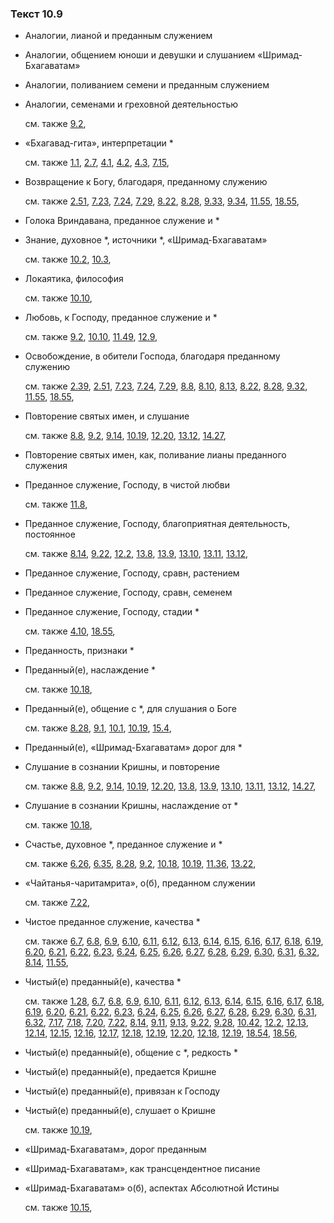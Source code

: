 ### Текст 10.9
	
- Аналогии, лианой и преданным служением

	
- Аналогии, общением юноши и девушки и слушанием «Шримад-Бхагаватам»

	
- Аналогии, поливанием семени и преданным служением

	
- Аналогии, семенами и греховной деятельностью

	см. также  [9.2](../09/0902.md), 
	
- «Бхагавад-гита», интерпретации *

	см. также  [1.1](../01/0101.md),  [2.7](../02/0207.md),  [4.1](../04/0401.md),  [4.2](../04/0402.md),  [4.3](../04/0403.md),  [7.15](../07/0715.md), 
	
- Возвращение к Богу, благодаря, преданному служению

	см. также  [2.51](../02/0251.md),  [7.23](../07/0723.md),  [7.24](../07/0724.md),  [7.29](../07/0729.md),  [8.22](../08/0822.md),  [8.28](../08/0828.md),  [9.33](../09/0933.md),  [9.34](../09/0934.md),  [11.55](../11/1155.md),  [18.55](../18/1855.md), 
	
- Голока Вриндавана, преданное служение и *

	
- Знание, духовное *, источники *, «Шримад-Бхагаватам»

	см. также  [10.2](../10/1002.md),  [10.3](../10/1003.md), 
	
- Локаятика, философия

	см. также  [10.10](../10/1010.md), 
	
- Любовь, к Господу, преданное служение и *

	см. также  [9.2](../09/0902.md),  [10.10](../10/1010.md),  [11.49](../11/1149.md),  [12.9](../12/1209.md), 
	
- Освобождение, в обители Господа, благодаря преданному служению

	см. также  [2.39](../02/0239.md),  [2.51](../02/0251.md),  [7.23](../07/0723.md),  [7.24](../07/0724.md),  [7.29](../07/0729.md),  [8.8](../08/0808.md),  [8.10](../08/0810.md),  [8.13](../08/0813.md),  [8.22](../08/0822.md),  [8.28](../08/0828.md),  [9.32](../09/0932.md),  [11.55](../11/1155.md),  [18.55](../18/1855.md), 
	
- Повторение святых имен, и слушание

	см. также  [8.8](../08/0808.md),  [9.2](../09/0902.md),  [9.14](../09/0914.md),  [10.19](../10/1019.md),  [12.20](../12/1220.md),  [13.12](../13/1312.md),  [14.27](../14/1427.md), 
	
- Повторение святых имен, как, поливание лианы преданного служения

	
- Преданное служение, Господу, в чистой любви

	см. также  [11.8](../11/1108.md), 
	
- Преданное служение, Господу, благоприятная деятельность, постоянное

	см. также  [8.14](../08/0814.md),  [9.22](../09/0922.md),  [12.2](../12/1202.md),  [13.8](../13/1308.md),  [13.9](../13/1309.md),  [13.10](../13/1310.md),  [13.11](../13/1311.md),  [13.12](../13/1312.md), 
	
- Преданное служение, Господу, сравн, растением

	
- Преданное служение, Господу, сравн, семенем

	
- Преданное служение, Господу, стадии *

	см. также  [4.10](../04/0410.md),  [18.55](../18/1855.md), 
	
- Преданность, признаки *

	
- Преданный(е), наслаждение *

	см. также  [10.18](../10/1018.md), 
	
- Преданный(е), общение с *, для слушания о Боге

	см. также  [8.28](../08/0828.md),  [9.1](../09/0901.md),  [10.1](../10/1001.md),  [10.19](../10/1019.md),  [15.4](../15/1504.md), 
	
- Преданный(е), «Шримад-Бхагаватам» дорог для *

	
- Слушание в сознании Кришны, и повторение

	см. также  [8.8](../08/0808.md),  [9.2](../09/0902.md),  [9.14](../09/0914.md),  [10.19](../10/1019.md),  [12.20](../12/1220.md),  [13.8](../13/1308.md),  [13.9](../13/1309.md),  [13.10](../13/1310.md),  [13.11](../13/1311.md),  [13.12](../13/1312.md),  [14.27](../14/1427.md), 
	
- Слушание в сознании Кришны, наслаждение от *

	см. также  [10.18](../10/1018.md), 
	
- Счастье, духовное *, преданное служение и *

	см. также  [6.26](../06/0626.md),  [6.35](../06/0635.md),  [8.28](../08/0828.md),  [9.2](../09/0902.md),  [10.18](../10/1018.md),  [10.19](../10/1019.md),  [11.36](../11/1136.md),  [13.22](../13/1322.md), 
	
- «Чайтанья-чаритамрита», о(б), преданном служении

	см. также  [7.22](../07/0722.md), 
	
- Чистое преданное служение, качества *

	см. также  [6.7](../06/0607.md),  [6.8](../06/0608.md),  [6.9](../06/0609.md),  [6.10](../06/0610.md),  [6.11](../06/0611.md),  [6.12](../06/0612.md),  [6.13](../06/0613.md),  [6.14](../06/0614.md),  [6.15](../06/0615.md),  [6.16](../06/0616.md),  [6.17](../06/0617.md),  [6.18](../06/0618.md),  [6.19](../06/0619.md),  [6.20](../06/0620.md),  [6.21](../06/0621.md),  [6.22](../06/0622.md),  [6.23](../06/0623.md),  [6.24](../06/0624.md),  [6.25](../06/0625.md),  [6.26](../06/0626.md),  [6.27](../06/0627.md),  [6.28](../06/0628.md),  [6.29](../06/0629.md),  [6.30](../06/0630.md),  [6.31](../06/0631.md),  [6.32](../06/0632.md),  [8.14](../08/0814.md),  [11.55](../11/1155.md), 
	
- Чистый(е) преданный(е), качества *

	см. также  [1.28](../01/0128.md),  [6.7](../06/0607.md),  [6.8](../06/0608.md),  [6.9](../06/0609.md),  [6.10](../06/0610.md),  [6.11](../06/0611.md),  [6.12](../06/0612.md),  [6.13](../06/0613.md),  [6.14](../06/0614.md),  [6.15](../06/0615.md),  [6.16](../06/0616.md),  [6.17](../06/0617.md),  [6.18](../06/0618.md),  [6.19](../06/0619.md),  [6.20](../06/0620.md),  [6.21](../06/0621.md),  [6.22](../06/0622.md),  [6.23](../06/0623.md),  [6.24](../06/0624.md),  [6.25](../06/0625.md),  [6.26](../06/0626.md),  [6.27](../06/0627.md),  [6.28](../06/0628.md),  [6.29](../06/0629.md),  [6.30](../06/0630.md),  [6.31](../06/0631.md),  [6.32](../06/0632.md),  [7.17](../07/0717.md),  [7.18](../07/0718.md),  [7.20](../07/0720.md),  [7.22](../07/0722.md),  [8.14](../08/0814.md),  [9.11](../09/0911.md),  [9.13](../09/0913.md),  [9.22](../09/0922.md),  [9.28](../09/0928.md),  [10.42](../10/1042.md),  [12.2](../12/1202.md),  [12.13](../12/1213.md),  [12.14](../12/1214.md),  [12.15](../12/1215.md),  [12.16](../12/1216.md),  [12.17](../12/1217.md),  [12.18](../12/1218.md),  [12.19](../12/1219.md),  [12.20](../12/1220.md),  [12.18](../12/1218.md),  [12.19](../12/1219.md),  [18.54](../18/1854.md),  [18.56](../18/1856.md), 
	
- Чистый(е) преданный(е), общение с *, редкость *

	
- Чистый(е) преданный(е), предается Кришне

	
- Чистый(е) преданный(е), привязан к Господу

	
- Чистый(е) преданный(е), слушает о Кришне

	см. также  [10.19](../10/1019.md), 
	
- «Шримад-Бхагаватам», дорог преданным

	
- «Шримад-Бхагаватам», как трансцендентное писание

	
- «Шримад-Бхагаватам» о(б), аспектах Абсолютной Истины

	см. также  [10.15](../10/1015.md), 
